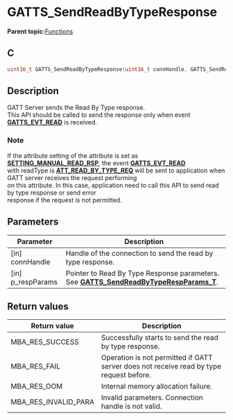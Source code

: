 # GATTS\_SendReadByTypeResponse

**Parent topic:**[Functions](GUID-2C0CF1FA-B4E9-4999-9A93-45A167861CC8.md)

## C

```c
uint16_t GATTS_SendReadByTypeResponse(uint16_t connHandle, GATTS_SendReadByTypeRespParams_T *p_respParams);
```

## Description

GATT Server sends the Read By Type response.<br />This API should be called to send the response only when event **[GATTS\_EVT\_READ](GUID-506F6039-E62F-4121-8CA8-2335BAF7EFB6.md)** is received.

### Note

If the attribute setting of the attribute is set as **[SETTING\_MANUAL\_READ\_RSP](GUID-C17EB9D8-56A4-42DE-BB36-DBB302B23C5F.md)**, the event **[GATTS\_EVT\_READ](GUID-506F6039-E62F-4121-8CA8-2335BAF7EFB6.md)**<br />with readType is **[ATT\_READ\_BY\_TYPE\_REQ](GUID-0B817A0F-1AA2-42B6-B93A-41A883437B34.md)** will be sent to application when GATT server receives the request performing<br />on this attribute. In this case, application need to call this API to send read by type response or send error<br />response if the request is not permitted.

## Parameters

|Parameter|Description|
|---------|-----------|
|\[in\] connHandle|Handle of the connection to send the read by type response.|
|\[in\] p\_respParams|Pointer to Read By Type Response parameters. See **[GATTS\_SendReadByTypeRespParams\_T](GUID-47570001-86E5-4323-B176-20FF4ECC88A9.md)**.|

## Return values

|Return value|Description|
|------------|-----------|
|MBA\_RES\_SUCCESS|Successfully starts to send the read by type response.|
|MBA\_RES\_FAIL|Operation is not permitted if GATT server does not receive read by type request before.|
|MBA\_RES\_OOM|Internal memory allocation failure.|
|MBA\_RES\_INVALID\_PARA|Invalid parameters. Connection handle is not valid.|

